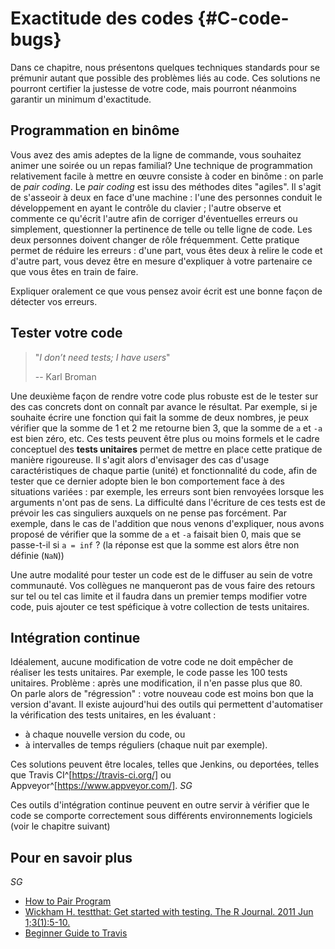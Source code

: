 # Exactitude des codes {#C-code-bugs}

Dans ce chapitre, nous présentons quelques techniques standards pour se
prémunir autant que possible des problèmes liés au code. Ces solutions ne
pourront certifier la justesse de votre code, mais pourront néanmoins garantir
un minimum d'exactitude.
 
## Programmation en binôme

Vous avez des amis adeptes de la ligne de commande, vous souhaitez animer une soirée ou un repas familial? Une technique de programmation relativement facile à mettre en œuvre consiste à coder en binôme : on parle de *pair coding*. Le *pair coding* est issu des méthodes dites "agiles". Il s'agit de s'asseoir à deux en face d'une machine : l'une des personnes conduit le développement en ayant le contrôle du clavier ;
l'autre observe et commente ce qu'écrit l'autre afin de corriger
d'éventuelles erreurs ou simplement, questionner la pertinence de telle ou telle
ligne de code. Les deux personnes doivent changer de rôle fréquemment. Cette
pratique permet de réduire les erreurs : d'une part, vous êtes deux à relire
le code et d'autre part, vous devez être en mesure d'expliquer à votre
partenaire ce que vous êtes en train de faire. 

Expliquer oralement ce que vous pensez avoir écrit est une bonne façon de détecter vos erreurs.

## Tester votre code

>"*I don’t need tests; I have users*"
>
>-- Karl Broman

Une deuxième façon de rendre votre code plus robuste est de le tester
sur des cas concrets dont on connaît par avance le résultat. Par exemple, si je
souhaite écrire une fonction qui fait la somme de deux nombres, je peux
vérifier que la somme de 1 et 2 me retourne bien 3, que la somme de `a` et `-a`
est bien zéro, etc. Ces tests peuvent être plus ou moins formels et le cadre
conceptuel des **tests unitaires** permet de mettre en place cette pratique de
manière rigoureuse. Il s'agit alors d'envisager des cas d'usage
caractéristiques de chaque partie (unité) et fonctionnalité du code, afin de
tester que ce dernier adopte bien le bon comportement face à des situations
variées : par exemple, les erreurs sont bien renvoyées lorsque les arguments
n'ont pas de sens. La difficulté dans l'écriture de ces tests est de prévoir les
cas singuliers auxquels on ne pense pas forcément. Par exemple, dans le cas de
l'addition que nous venons d'expliquer, nous avons proposé de vérifier que la
somme de `a` et `-a` faisait bien 0, mais que se passe-t-il si `a = inf` ? (la
réponse est que la somme est alors être non définie (`NaN`))

Une autre modalité pour tester un code est de le diffuser au sein de votre communauté. Vos collègues ne manqueront pas de vous faire des retours sur tel ou tel cas limite et il faudra dans un premier temps modifier votre code, puis ajouter ce test spéficique à votre collection de tests unitaires.

## Intégration continue

Idéalement, aucune modification de votre code ne doit empêcher de réaliser
les tests unitaires. Par exemple, le code passe les 100 tests unitaires. Problème : après une modification, il n'en passe plus que 80.  
On parle alors de "régression" : votre nouveau code est moins bon que la version d'avant.
Il existe aujourd'hui des outils qui permettent d'automatiser la vérification
des tests unitaires, en les évaluant : 

- à chaque nouvelle version du code, ou 
- à intervalles de temps réguliers (chaque nuit par exemple). 

Ces solutions peuvent être locales, telles que Jenkins, ou deportées, telles que Travis CI^[https://travis-ci.org/] ou Appveyor^[https://www.appveyor.com/]. *SG*

Ces outils d'intégration continue peuvent en outre servir à vérifier que le
code se comporte correctement sous différents environnements logiciels (voir le
chapitre suivant)

## Pour en savoir plus 
*SG*

 - [How to Pair Program](https://www.wikihow.com/Pair-Program)
 - [Wickham H. testthat: Get started with testing. The R Journal. 2011 Jun 1;3(1):5-10.](https://journal.r-project.org/archive/2011/RJ-2011-002/RJ-2011-002.pdf)
 - [Beginner Guide to Travis](https://juliasilge.com/blog/beginners-guide-to-travis)
